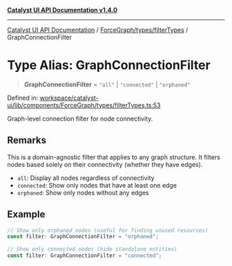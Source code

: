 [**Catalyst UI API Documentation v1.4.0**](../../../../README.md)

---

[Catalyst UI API Documentation](../../../../README.md) / [ForceGraph/types/filterTypes](../README.md) / GraphConnectionFilter

# Type Alias: GraphConnectionFilter

> **GraphConnectionFilter** = `"all"` \| `"connected"` \| `"orphaned"`

Defined in: [workspace/catalyst-ui/lib/components/ForceGraph/types/filterTypes.ts:53](https://github.com/TheBranchDriftCatalyst/catalyst-ui/blob/main/lib/components/ForceGraph/types/filterTypes.ts#L53)

Graph-level connection filter for node connectivity.

## Remarks

This is a domain-agnostic filter that applies to any graph structure.
It filters nodes based solely on their connectivity (whether they have edges).

- `all`: Display all nodes regardless of connectivity
- `connected`: Show only nodes that have at least one edge
- `orphaned`: Show only nodes without any edges

## Example

```typescript
// Show only orphaned nodes (useful for finding unused resources)
const filter: GraphConnectionFilter = "orphaned";

// Show only connected nodes (hide standalone entities)
const filter: GraphConnectionFilter = "connected";
```

